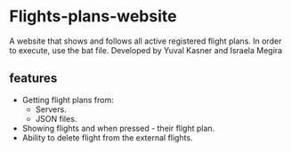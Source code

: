 # Flights-plans-website

A website that shows and follows all active registered flight plans.
In order to execute, use the bat file.
Developed by Yuval Kasner and Israela Megira

## features
* Getting flight plans from:
  * Servers.
  * JSON files.
* Showing flights and when pressed - their flight plan.
* Ability to delete flight from the external flights.
